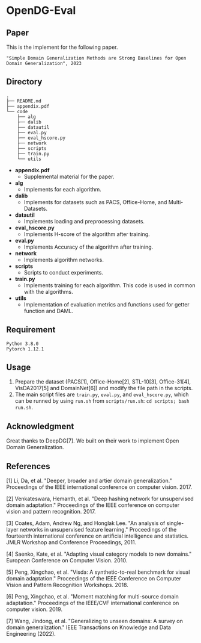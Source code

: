 # OpenDG-Eval

## Paper
This is the implement for the following paper.
```
"Simple Domain Generalization Methods are Strong Baselines for Open Domain Generalization", 2023
```

## Directory
```
.
├── README.md
├── appendix.pdf
└── code
    ├── alg
    ├── dalib
    ├── datautil
    ├── eval.py
    ├── eval_hscore.py
    ├── network
    ├── scripts
    ├── train.py
    └── utils
```
- __appendix.pdf__
  - Supplemental material for the paper.
- __alg__
  - Implements for each algorithm.
- __dalib__
  -  Implements for datasets such as PACS, Office-Home, and Multi-Datasets.
- __datautil__
  - Implements loading and preprocessing datasets.
- __eval_hscore.py__
  - Implements H-score of the algorithm after training.
- __eval.py__
  - Implements Accuracy of the algorithm after training.
- __network__
  - Implements algorithm networks.
- __scripts__
  - Scripts to conduct experiments.
- __train.py__
  - Implements training for each algorithm. This code is used in common with the algorithms.
- __utils__
  - Implementation of evaluation metrics and functions used for getter function and DAML.

## Requirement
```
Python 3.8.0
Pytorch 1.12.1
```


## Usage
1. Prepare the dataset (PACS[1], Office-Home[2], STL-10[3], Office-31[4], VisDA2017[5] and DomainNet[6]) and modify the file path in the scripts.
2. The main script files are `train.py`, `eval.py`, and `eval_hscore.py`, which can be runned by using `run.sh` from `scripts/run.sh`: `cd scripts; bash run.sh`.

## Acknowledgment
Great thanks to DeepDG[7]. We built on their work to implement Open Domain Generalization.

## References
[1] Li, Da, et al. "Deeper, broader and artier domain generalization." Proceedings of the IEEE international conference on computer vision. 2017.

[2] Venkateswara, Hemanth, et al. "Deep hashing network for unsupervised domain adaptation." Proceedings of the IEEE conference on computer vision and pattern recognition. 2017.

[3] Coates, Adam, Andrew Ng, and Honglak Lee. "An analysis of single-layer networks in unsupervised feature learning." Proceedings of the fourteenth international conference on artificial intelligence and statistics. JMLR Workshop and Conference Proceedings, 2011.

[4] Saenko, Kate, et al. "Adapting visual category models to new domains." European Conference on Computer Vision. 2010.

[5] Peng, Xingchao, et al. "Visda: A synthetic-to-real benchmark for visual domain adaptation." Proceedings of the IEEE Conference on Computer Vision and Pattern Recognition Workshops. 2018.

[6] Peng, Xingchao, et al. "Moment matching for multi-source domain adaptation." Proceedings of the IEEE/CVF international conference on computer vision. 2019.

[7] Wang, Jindong, et al. "Generalizing to unseen domains: A survey on domain generalization." IEEE Transactions on Knowledge and Data Engineering (2022).